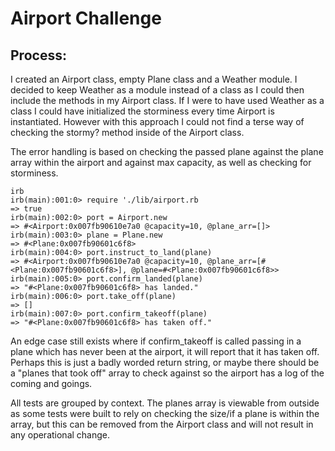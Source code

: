 Airport Challenge
=================

## Process:

I created an Airport class, empty Plane class and a Weather module. I decided to keep Weather as a module instead of a class as I could then include the methods in my Airport class. If I were to have used Weather as a class I could have initialized the storminess every time Airport is instantiated. However with this approach I could not find a terse way of checking the stormy? method inside of the Airport class.

The error handling is based on checking the passed plane against the plane array within the airport and against max capacity, as well as checking for storminess.

```
irb
irb(main):001:0> require './lib/airport.rb
=> true
irb(main):002:0> port = Airport.new
=> #<Airport:0x007fb90610e7a0 @capacity=10, @plane_arr=[]>
irb(main):003:0> plane = Plane.new
=> #<Plane:0x007fb90601c6f8>
irb(main):004:0> port.instruct_to_land(plane)
=> #<Airport:0x007fb90610e7a0 @capacity=10, @plane_arr=[#<Plane:0x007fb90601c6f8>], @plane=#<Plane:0x007fb90601c6f8>>
irb(main):005:0> port.confirm_landed(plane)
=> "#<Plane:0x007fb90601c6f8> has landed."
irb(main):006:0> port.take_off(plane)
=> []
irb(main):007:0> port.confirm_takeoff(plane)
=> "#<Plane:0x007fb90601c6f8> has taken off."
```

An edge case still exists where if confirm_takeoff is called passing in a plane which has never been at the airport, it will report that it has taken off. Perhaps this is just a badly worded return string, or maybe there should be a "planes that took off" array to check against so the airport has a log of the coming and goings.

All tests are grouped by context.
The planes array is viewable from outside as some tests were built to rely on checking the size/if a plane is within the array, but this can be removed from the Airport class and will not result in any operational change.
